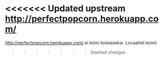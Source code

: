 <<<<<<< Updated upstream
http://perfectpopcorn.herokuapp.com/ 
=======
http://perfectpopcorn.herokuapp.com/ ei toimi toistaiseksi. 
Locaalisti toimii.
>>>>>>> Stashed changes

